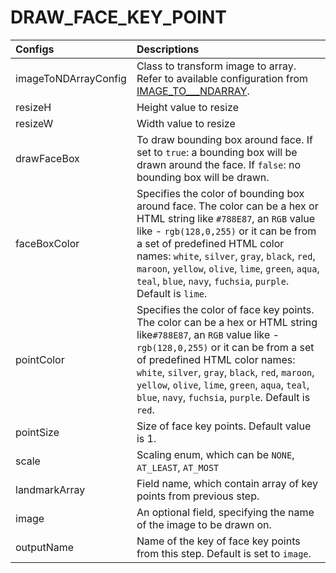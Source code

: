 # DRAW\_FACE\_KEY\_POINT

| Configs | Descriptions |
| :--- | :--- |
| imageToNDArrayConfig | Class to transform image to array. Refer to available configuration from [IMAGE\_TO_\__NDARRAY](image_to_ndarray.md). |
| resizeH | Height value to resize |
| resizeW | Width value to resize |
| drawFaceBox | To draw bounding box around face. If set to `true`: a bounding box will be drawn around the face. If `false`: no bounding box will be drawn. |
| faceBoxColor | Specifies the color of bounding box around face. The color can be a hex or HTML string like `#788E87`, an `RGB` value like - `rgb(128,0,255)` or  it can be from a set of predefined HTML color names: `white`, `silver`, `gray`, `black`, `red`, `maroon`, `yellow`, `olive`, `lime`, `green`, `aqua`, `teal`, `blue`, `navy`, `fuchsia`, `purple`. Default is `lime`. |
| pointColor | Specifies the color of face key points. The color can be a hex or HTML string like`#788E87`, an `RGB` value like -`rgb(128,0,255)` or  it can be from a set of predefined HTML color names: `white`, `silver`, `gray`, `black`, `red`, `maroon`, `yellow`, `olive`, `lime`, `green`, `aqua`, `teal`, `blue`, `navy`, `fuchsia`, `purple`. Default is `red`. |
| pointSize | Size of face key points. Default value is 1. |
| scale | Scaling enum, which can be `NONE`, `AT_LEAST`, `AT_MOST` |
| landmarkArray | Field name, which contain array of key points from previous step. |
| image | An optional field, specifying the name of the image to be drawn on. |
| outputName | Name of the key of face key points from this step. Default is set to `image`. |

